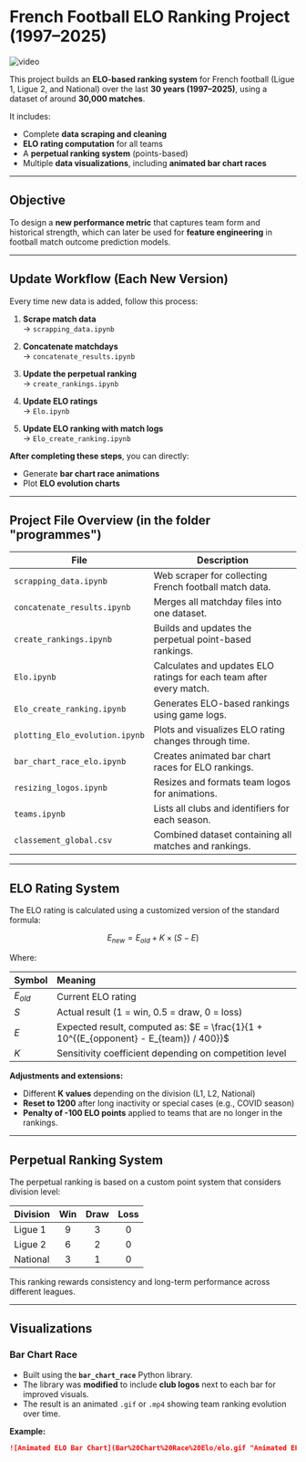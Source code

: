# French Football ELO Ranking Project (1997–2025)

![video](/Bart_Chart_Race_Elo/elo.gif "Animated elo bar chart")


This project builds an **ELO-based ranking system** for French football (Ligue 1, Ligue 2, and National) over the last **30 years (1997–2025)**, using a dataset of around **30,000 matches**.

It includes:
- Complete **data scraping and cleaning**
- **ELO rating computation** for all teams
- A **perpetual ranking system** (points-based)
- Multiple **data visualizations**, including **animated bar chart races**

---

## Objective

To design a **new performance metric** that captures team form and historical strength, which can later be used for **feature engineering** in football match outcome prediction models.

---

## Update Workflow (Each New Version)

Every time new data is added, follow this process:

1. **Scrape match data**  
   → `scrapping_data.ipynb`

2. **Concatenate matchdays**  
   → `concatenate_results.ipynb`

3. **Update the perpetual ranking**  
   → `create_rankings.ipynb`

4. **Update ELO ratings**  
   → `Elo.ipynb`

5. **Update ELO ranking with match logs**  
   → `Elo_create_ranking.ipynb`

**After completing these steps**, you can directly:
- Generate **bar chart race animations**
- Plot **ELO evolution charts**

---

## Project File Overview (in the folder "programmes")

| File | Description |
|------|--------------|
| `scrapping_data.ipynb` | Web scraper for collecting French football match data. |
| `concatenate_results.ipynb` | Merges all matchday files into one dataset. |
| `create_rankings.ipynb` | Builds and updates the perpetual point-based rankings. |
| `Elo.ipynb` | Calculates and updates ELO ratings for each team after every match. |
| `Elo_create_ranking.ipynb` | Generates ELO-based rankings using game logs. |
| `plotting_Elo_evolution.ipynb` | Plots and visualizes ELO rating changes through time. |
| `bar_chart_race_elo.ipynb` | Creates animated bar chart races for ELO rankings. |
| `resizing_logos.ipynb` | Resizes and formats team logos for animations. |
| `teams.ipynb` | Lists all clubs and identifiers for each season. |
| `classement_global.csv` | Combined dataset containing all matches and rankings. |

---

## ELO Rating System

The ELO rating is calculated using a customized version of the standard formula:

$$
E_{new} = E_{old} + K \times (S - E)
$$

Where:

| Symbol | Meaning |
|:--------|:---------|
| $E_{old}$ | Current ELO rating |
| $S$ | Actual result (1 = win, 0.5 = draw, 0 = loss) |
| $E$ | Expected result, computed as: $E = \frac{1}{1 + 10^{(E_{opponent} - E_{team}) / 400}}$ |
| $K$ | Sensitivity coefficient depending on competition level |

**Adjustments and extensions:**
- Different **K values** depending on the division (L1, L2, National)
- **Reset to 1200** after long inactivity or special cases (e.g., COVID season)
- **Penalty of -100 ELO points** applied to teams that are no longer in the rankings. 

---

## Perpetual Ranking System

The perpetual ranking is based on a custom point system that considers division level:

| Division | Win | Draw | Loss |
|:----------|:---:|:----:|:----:|
| Ligue 1 | 9 | 3 | 0 |
| Ligue 2 | 6 | 2 | 0 |
| National | 3 | 1 | 0 |

This ranking rewards consistency and long-term performance across different leagues.

---

## Visualizations

### **Bar Chart Race**

- Built using the **`bar_chart_race`** Python library.  
- The library was **modified** to include **club logos** next to each bar for improved visuals.  
- The result is an animated `.gif` or `.mp4` showing team ranking evolution over time.

**Example:**
```markdown
![Animated ELO Bar Chart](Bar%20Chart%20Race%20Elo/elo.gif "Animated ELO Bar Chart")
